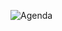 ![Agenda](https://user-images.githubusercontent.com/24701101/199471168-743e029c-3177-4811-b43b-f7df94c1c64d.png)

